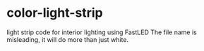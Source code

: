 color-light-strip
=================

light strip code for interior lighting using FastLED
The file name is misleading, it will do more than just
white.